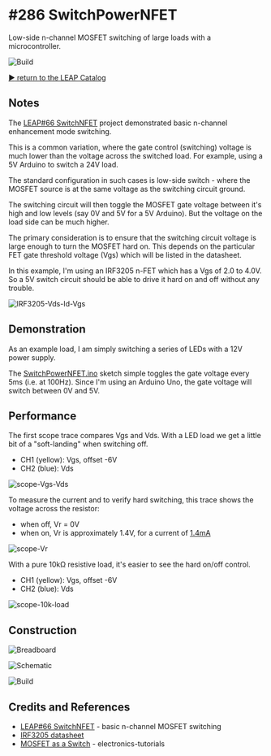 # #286 SwitchPowerNFET

Low-side n-channel MOSFET switching of large loads with a microcontroller.

![Build](./assets/SwitchPowerNFET_build.jpg?raw=true)

[:arrow_forward: return to the LEAP Catalog](http://leap.tardate.com)

## Notes

The [LEAP#66 SwitchNFET](../SwitchNFET) project demonstrated basic n-channel enhancement mode switching.

This is a common variation, where the gate control (switching) voltage is much lower than
the voltage across the switched load. For example, using a 5V Arduino to switch a 24V load.

The standard configuration in such cases is low-side switch - where the MOSFET source
is at the same voltage as the switching circuit ground.

The switching circuit will then toggle the MOSFET gate voltage between it's high and low levels
(say 0V and 5V for a 5V Arduino). But the voltage on the load side can be much higher.

The primary consideration is to ensure that the switching circuit voltage is large enough
to turn the MOSFET hard on. This depends on the particular FET gate threshold voltage (Vgs)
which will be listed in the datasheet.

In this example, I'm using an IRF3205 n-FET which has a Vgs of 2.0 to 4.0V.
So a 5V switch circuit should be able to drive it hard on and off without any trouble.

![IRF3205-Vds-Id-Vgs](./assets/IRF3205-Vds-Id-Vgs.png?raw=true)

## Demonstration

As an example load, I am simply switching a series of LEDs with a 12V power supply.

The [SwitchPowerNFET.ino](./SwitchPowerNFET.ino) sketch simple toggles the gate voltage
every 5ms (i.e. at 100Hz). Since I'm using an Arduino Uno, the gate voltage
will switch between 0V and 5V.

## Performance

The first scope trace compares Vgs and Vds. With a LED load we get a little bit of a "soft-landing" when switching off.
* CH1 (yellow): Vgs, offset -6V
* CH2 (blue): Vds

![scope-Vgs-Vds](./assets/scope-Vgs-Vds.gif?raw=true)

To measure the current and to verify hard switching, this trace shows the voltage across the resistor:
* when off, Vr = 0V
* when on, Vr is approximately 1.4V, for a current of [1.4mA](http://www.wolframalpha.com/input/?i=1.4V%2F1k%CE%A9)


![scope-Vr](./assets/scope-Vr.gif?raw=true)


With a pure 10kΩ resistive load, it's easier to see the hard on/off control.
* CH1 (yellow): Vgs, offset -6V
* CH2 (blue): Vds

![scope-10k-load](./assets/scope-10k-load.gif?raw=true)

## Construction

![Breadboard](./assets/SwitchPowerNFET_bb.jpg?raw=true)

![Schematic](./assets/SwitchPowerNFET_schematic.jpg?raw=true)

![Build](./assets/SwitchPowerNFET_build.jpg?raw=true)

## Credits and References
* [LEAP#66 SwitchNFET](../SwitchNFET) - basic n-channel MOSFET switching
* [IRF3205 datasheet](http://www.futurlec.com/Transistors/IRF3205.shtml)
* [MOSFET as a Switch](http://www.electronics-tutorials.ws/transistor/tran_7.html) - electronics-tutorials
